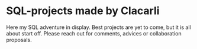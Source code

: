 # SQL-projects made by Clacarli

Here my SQL adventure in display. Best projects are yet to come, but it is all about start off.
Please reach out for comments, advices or collaboration proposals.
